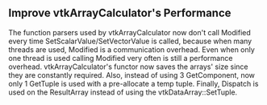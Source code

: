 ## Improve vtkArrayCalculator's Performance

The function parsers used by vtkArrayCalculator now don't call Modified every time SetScalarValue/SetVectorValue is
called, because when many threads are used, Modified is a communication overhead. Even when only one thread is
used calling Modified very often is still a performance overhead. vtkArrayCalculator's functor now saves the arrays'
size since they are constantly required. Also, instead of using 3 GetComponent, now only 1 GetTuple is used with a
pre-allocate a temp tuple. Finally, Dispatch is used on the ResultArray instead of using the vtkDataArray::SetTuple.
